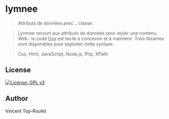 # lymnee

> Attributs de données avec… classe.

> Lymnee recourt aux attributs de données pour styler une contenu Web : le code <abbr title="Cascading Styles Sheets">Css</abbr> est facile à concevoir et à maintenir. Trois librairies sont disponibles pour exploiter cette syntaxe.

> Css, Html, JavaScript, Node.js, Php, XPath

## License

[![License: GPL v3](https://img.shields.io/badge/License-GPLv3-blue.svg)](https://www.gnu.org/licenses/gpl-3.0)

## Author

Vincent Top-Roulet
